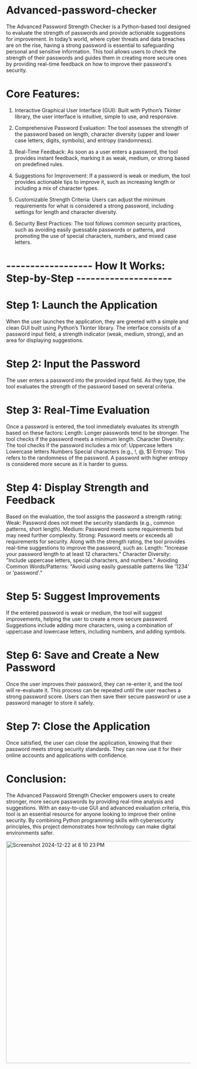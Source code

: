 # Advanced-password-checker

The Advanced Password Strength Checker is a Python-based tool designed to evaluate the strength of passwords and provide actionable suggestions for improvement. In today’s world, where cyber threats and data breaches are on the rise, having a strong password is essential to safeguarding personal and sensitive information. This tool allows users to check the strength of their passwords and guides them in creating more secure ones by providing real-time feedback on how to improve their password's security.

# Core Features:

1. Interactive Graphical User Interface (GUI): Built with Python’s Tkinter library, the user interface is intuitive, simple to use, and responsive.

2. Comprehensive Password Evaluation: The tool assesses the strength of the password based on length, character diversity (upper and lower case letters, digits, symbols), and entropy (randomness).

4. Real-Time Feedback: As soon as a user enters a password, the tool provides instant feedback, marking it as weak, medium, or strong based on predefined rules.

5. Suggestions for Improvement: If a password is weak or medium, the tool provides actionable tips to improve it, such as increasing length or including a mix of character types.

6. Customizable Strength Criteria: Users can adjust the minimum requirements for what is considered a strong password, including settings for length and character diversity.

7. Security Best Practices: The tool follows common security practices, such as avoiding easily guessable passwords or patterns, and promoting the use of special characters, numbers, and mixed case letters.

# ------------------ How It Works: Step-by-Step --------------------

# Step 1: Launch the Application
When the user launches the application, they are greeted with a simple and clean GUI built using Python’s Tkinter library. The interface consists of a password input field, a strength indicator (weak, medium, strong), and an area for displaying suggestions.

# Step 2: Input the Password
The user enters a password into the provided input field. As they type, the tool evaluates the strength of the password based on several criteria.

# Step 3: Real-Time Evaluation
Once a password is entered, the tool immediately evaluates its strength based on these factors:
Length: Longer passwords tend to be stronger. The tool checks if the password meets a minimum length.
Character Diversity: The tool checks if the password includes a mix of:
Uppercase letters
Lowercase letters
Numbers
Special characters (e.g., !, @, $)
Entropy: This refers to the randomness of the password. A password with higher entropy is considered more secure as it is harder to guess.

# Step 4: Display Strength and Feedback
Based on the evaluation, the tool assigns the password a strength rating:
Weak: Password does not meet the security standards (e.g., common patterns, short length).
Medium: Password meets some requirements but may need further complexity.
Strong: Password meets or exceeds all requirements for security.
Along with the strength rating, the tool provides real-time suggestions to improve the password, such as:
Length: "Increase your password length to at least 12 characters."
Character Diversity: "Include uppercase letters, special characters, and numbers."
Avoiding Common Words/Patterns: "Avoid using easily guessable patterns like '1234' or 'password'."

# Step 5: Suggest Improvements
If the entered password is weak or medium, the tool will suggest improvements, helping the user to create a more secure password. Suggestions include adding more characters, using a combination of uppercase and lowercase letters, including numbers, and adding symbols.

# Step 6: Save and Create a New Password
Once the user improves their password, they can re-enter it, and the tool will re-evaluate it. This process can be repeated until the user reaches a strong password score. Users can then save their secure password or use a password manager to store it safely.

# Step 7: Close the Application
Once satisfied, the user can close the application, knowing that their password meets strong security standards. They can now use it for their online accounts and applications with confidence.

# Conclusion:
The Advanced Password Strength Checker empowers users to create stronger, more secure passwords by providing real-time analysis and suggestions. With an easy-to-use GUI and advanced evaluation criteria, this tool is an essential resource for anyone looking to improve their online security. By combining Python programming skills with cybersecurity principles, this project demonstrates how technology can make digital environments safer.

<img width="605" alt="Screenshot 2024-12-22 at 8 10 23 PM" src="https://github.com/user-attachments/assets/8ee8908b-dc3d-47fe-8a5d-de94092890db" />

